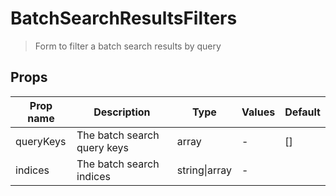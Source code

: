 # BatchSearchResultsFilters

> Form to filter a batch search results by query

## Props

| Prop name | Description                 | Type          | Values | Default |
| --------- | --------------------------- | ------------- | ------ | ------- |
| queryKeys | The batch search query keys | array         | -      | \[]     |
| indices   | The batch search indices    | string\|array | -      |         |

